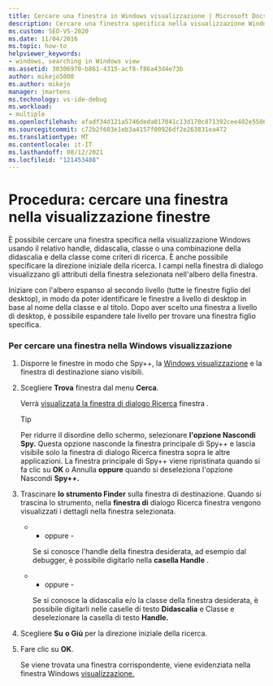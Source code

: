 ```yaml
---
title: Cercare una finestra in Windows visualizzazione | Microsoft Docs
description: Cercare una finestra specifica nella visualizzazione Windows dello strumento Spy++ usando il relativo handle, didascalia, classe o una combinazione della didascalia e della classe in Visual Studio.
ms.custom: SEO-VS-2020
ms.date: 11/04/2016
ms.topic: how-to
helpviewer_keywords:
- windows, searching in Windows view
ms.assetid: 30306970-b861-4315-acf8-f86a43d4e73b
author: mikejo5000
ms.author: mikejo
manager: jmartens
ms.technology: vs-ide-debug
ms.workload:
- multiple
ms.openlocfilehash: afadf34d121a5746deda017041c13d170c871392cee482e55866655f485e7530
ms.sourcegitcommit: c72b2f603e1eb3a4157f00926df2e263831ea472
ms.translationtype: MT
ms.contentlocale: it-IT
ms.lasthandoff: 08/12/2021
ms.locfileid: "121453488"
---
```

# <a name="how-to-search-for-a-window-in-windows-view"></a>Procedura: cercare una finestra nella visualizzazione finestre
È possibile cercare una finestra specifica nella visualizzazione Windows usando il relativo handle, didascalia, classe o una combinazione della didascalia e della classe come criteri di ricerca. È anche possibile specificare la direzione iniziale della ricerca. I campi nella finestra di dialogo visualizzano gli attributi della finestra selezionata nell'albero della finestra.

 Iniziare con l'albero espanso al secondo livello (tutte le finestre figlio del desktop), in modo da poter identificare le finestre a livello di desktop in base al nome della classe e al titolo. Dopo aver scelto una finestra a livello di desktop, è possibile espandere tale livello per trovare una finestra figlio specifica.

### <a name="to-search-for-a-window-in-windows-view"></a>Per cercare una finestra nella Windows visualizzazione

1. Disporre le finestre in modo che Spy++, la [Windows visualizzazione](../debugger/windows-view.md) e la finestra di destinazione siano visibili.

2. Scegliere **Trova** finestra dal menu **Cerca**.

    Verrà [visualizzata la finestra di dialogo Ricerca](../debugger/window-search-dialog-box.md) finestra .

   > [!TIP]
   > Per ridurre il disordine dello schermo, selezionare **l'opzione Nascondi Spy.** Questa opzione nasconde la finestra principale di  Spy++ e lascia visibile solo la finestra di dialogo Ricerca finestra sopra le altre applicazioni. La finestra principale di Spy++ viene ripristinata quando si fa clic su **OK** o Annulla **oppure** quando si deseleziona l'opzione Nascondi **Spy++.**

3. Trascinare **lo strumento Finder** sulla finestra di destinazione. Quando si trascina lo strumento, nella **finestra di** dialogo Ricerca finestra vengono visualizzati i dettagli nella finestra selezionata.

   - - oppure -

     Se si conosce l'handle della finestra desiderata, ad esempio dal debugger, è possibile digitarlo nella **casella Handle** .

   - - oppure -

     Se si conosce la didascalia e/o la classe della finestra  desiderata, è possibile digitarli nelle caselle di testo **Didascalia** e Classe e deselezionare la casella di testo **Handle.**

4. Scegliere **Su** **o Giù** per la direzione iniziale della ricerca.

5. Fare clic su **OK**.

    Se viene trovata una finestra corrispondente, viene evidenziata nella finestra Windows [visualizzazione.](../debugger/windows-view.md)